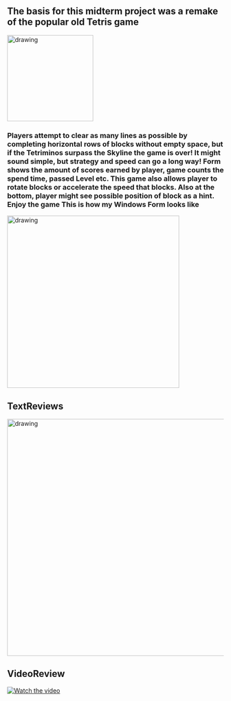 ## The basis for this midterm project was a remake of the popular old Tetris game
<img src="https://play-lh.googleusercontent.com/seTihW5fk15UQkhwqls5WUL1EVdW8Ji1ovcyxwzMIu5bet2EzCP7-EIJJzlpv-BdMVM" alt="drawing" width="200"/>

### Players attempt to clear as many lines as possible by completing horizontal rows of blocks without empty space, but if the Tetriminos surpass the Skyline the game is over! It might sound simple, but strategy and speed can go a long way! Form shows the amount of scores earned by player, game counts the spend time, passed Level etc. This game also allows player to rotate blocks or accelerate the speed that blocks. Also at the bottom, player might see possible position of block as a hint. Enjoy the game This is how my Windows Form looks like
<img src="https://imgur.com/W0cPl06.jpg" alt="drawing" width="400"/>

## TextReviews
<img src="https://imgur.com/WpyrmXy.jpg" alt="drawing" width="550"/>

## VideoReview
[![Watch the video](https://raw.github.com/GabLeRoux/WebMole/master/ressources/WebMole_Youtube_Video.png)](https://youtu.be/QmQH6W17rx0)



